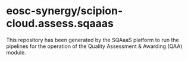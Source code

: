 # eosc-synergy/scipion-cloud.assess.sqaaas
This repository has been generated by the SQAaaS platform to run the pipelines
for the operation of the
Quality Assessment & Awarding (QAA)
module.